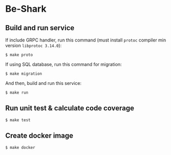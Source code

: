 # Be-Shark

## Build and run service
If include GRPC handler, run this command (must install `protoc` compiler min version `libprotoc 3.14.0`):

```
$ make proto
```

If using SQL database, run this command for migration:
```
$ make migration
```

And then, build and run this service:
```
$ make run
```

## Run unit test & calculate code coverage
```
$ make test
```

## Create docker image
```
$ make docker
```

